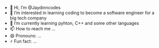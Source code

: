 - 👋 Hi, I’m @Jaydinncodes
- 👀 I’m interested in learning coding to become a software engineer for a big tech company
- 🌱 I’m currently learning pyhton, C++ and some other languages 
- 📫 How to reach me ...
- 😄 Pronouns: ...
- ⚡ Fun fact: ...

<!---
Jaydinncodes/Jaydinncodes is a ✨ special ✨ repository because its `README.md` (this file) appears on your GitHub profile.
You can click the Preview link to take a look at your changes.
--->
